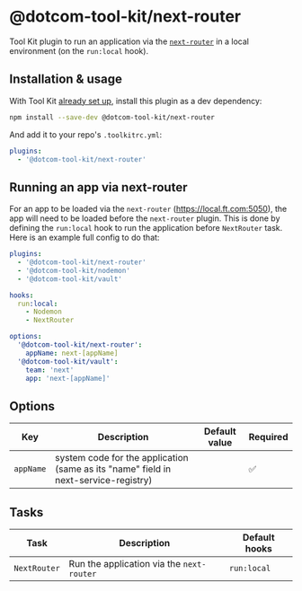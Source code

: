 # @dotcom-tool-kit/next-router

Tool Kit plugin to run an application via the [`next-router`](https://github.com/financial-times/next-router) in a local environment (on the `run:local` hook).

## Installation & usage

With Tool Kit [already set up](https://github.com/financial-times/dotcom-tool-kit#installing-and-using-tool-kit), install this plugin as a dev dependency:

```sh
npm install --save-dev @dotcom-tool-kit/next-router
```

And add it to your repo's `.toolkitrc.yml`:

```yml
plugins:
  - '@dotcom-tool-kit/next-router'
```

## Running an app via next-router

For an app to be loaded via the `next-router` (https://local.ft.com:5050), the app will need to be loaded before the `next-router` plugin. This is done by defining the `run:local` hook to run the application before `NextRouter` task. Here is an example full config to do that:

```yml
plugins:
  - '@dotcom-tool-kit/next-router'
  - '@dotcom-tool-kit/nodemon'
  - '@dotcom-tool-kit/vault'

hooks:
  run:local:
    - Nodemon
    - NextRouter

options:
  '@dotcom-tool-kit/next-router':
    appName: next-[appName]
  '@dotcom-tool-kit/vault':
    team: 'next'
    app: 'next-[appName]'
```

## Options

| Key | Description | Default value | Required |
|-|-|-|-|
| `appName` | system code for the application (same as its "name" field in next-service-registry) | | ✅ |

## Tasks

| Task | Description | Default hooks |
|-|-|-|
| `NextRouter` | Run the application via the `next-router` | `run:local` |
